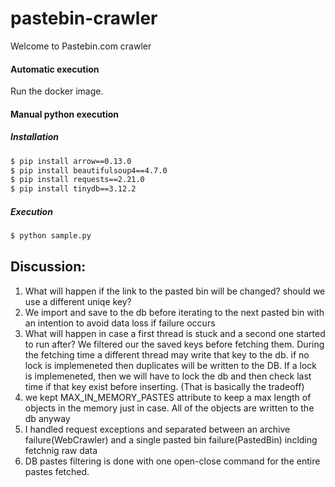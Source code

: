 # pastebin-crawler
Welcome to Pastebin.com crawler

#### Automatic execution
Run the docker image.

#### Manual python execution
##### Installation
```bash
$ pip install arrow==0.13.0
$ pip install beautifulsoup4==4.7.0
$ pip install requests==2.21.0
$ pip install tinydb==3.12.2
``` 

##### Execution
```bash
$ python sample.py
``` 


## Discussion:
1. What will happen if the link to the pasted bin will be changed? should we use a different uniqe key?
2. We import and save to the db before iterating to the next pasted bin with an intention to avoid data loss if failure occurs 
3. What will happen in case a first thread is stuck and a second one started to run after? We filtered our the saved keys before fetching them. During the fetching time a different thread may write that key to the db. if no lock is implemeneted then duplicates will be written to the DB. If a lock is implemeneted, then we will have to lock the db and then check last time if that key exist before inserting. (That is basically the tradeoff)
4. we kept MAX_IN_MEMORY_PASTES attribute to keep a max length of objects in the memory just in case. All of the objects are written to the db anyway
5. I handled request exceptions and separated between an archive failure(WebCrawler) and a single pasted bin failure(PastedBin) inclding fetchnig raw data
6. DB pastes filtering is done with one open-close command for the entire pastes fetched.